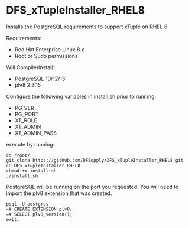 # DFS_xTupleInstaller_RHEL8
Installs the PostgreSQL requirements to support xTuple on RHEL 8

Requirements:
- Red Hat Enterprise Linux 8.x
- Root or Sudo permissions

Will Compile/Install:
- PostgreSQL 10/12/13
- plv8 2.3.15

Configure the following variables in install.sh prior to running:
- PG_VER
- PG_PORT
- XT_ROLE
- XT_ADMIN
- XT_ADMIN_PASS

execute by running:
```
cd /root/
git clone https://github.com/DFSupply/DFS_xTupleInstaller_RHEL8.git
cd DFS_xTupleInstaller_RHEL8
chmod +x install.sh
./install.sh
```

PostgreSQL will be running on the port you requested.
You will need to import the plv8 extension that was created.
```
psql -U postgres
=# CREATE EXTENSION plv8;
=# SELECT plv8_version();
exit;
```
